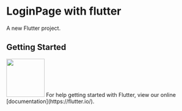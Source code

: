 # LoginPage with flutter

A new Flutter project.

## Getting Started

<img src="https://github.com/supratikkoley/LoginPage_with_flutter/loginpage.png" width="100">
For help getting started with Flutter, view our online
[documentation](https://flutter.io/).
